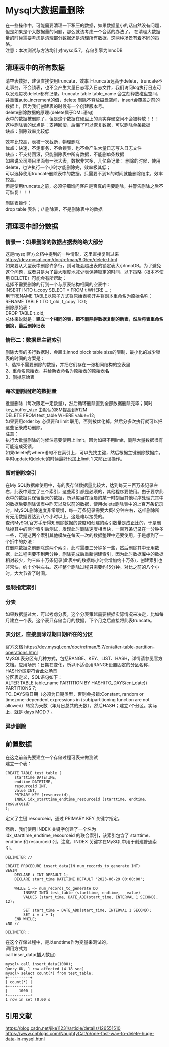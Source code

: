 # Mysql大数据量删除
在一些操作中，可能需要清理一下积压的数据，如果数据量小的话自然没有问题，但是如果是个大数据量的问题，那么就该考虑一个合适的办法了。
在清理大数据量的时候需要考虑是清理部分数据还是清理所有数据，这两种场景有着不同的策略。  
注意：本次测试与方法均针对mysql5.7，存储引擎为InnoDB  

## 清理表中的所有数据
清空表数据，建议直接使用truncate，效率上truncate远高于delete，truncate不走事务，不会锁表，也不会产生大量日志写入日志文件，我们访问log执行日志可以发现每次delete都有记录。truncate table table_name 会立刻释放磁盘空间，并重置auto_increment的值，delete 删除不释放磁盘空间，insert会覆盖之前的数据上，因为我们创建表的时候有一个创建版本号。  
delete删除数据的原理:(delete属于DML语句)  
表中的数据被删除了，但是这个数据在硬盘上的真实存储空间不会被释放！！！  
这种删除表的优点是：支持回滚，后悔了可以恢复数据，可以删除单条数据  
缺点：删除效率比较低  

效率比较高，表被一次截断，物理删除  
优点：快速，不走事务，不会锁表，也不会产生大量日志写入日志文件  
缺点：不支持回滚，只能删除表中所有数据，不能删单条数据  
如果说公司项目里面有一张大表，数据非常多，几亿条记录：
删除的时候，使用delete，也许执行一个小时才能删除完，效率极其低；  
可以选择使用truncate删除表中的数据。只需要不到1s的时间就能删除结束，效率较高。  
但是使用truncate之前，必须仔细询问客户是否真的需要删除，并警告删除之后不可恢复！！！  

删除表操作：  
drop table 表名；// 删除表，不是删除表中的数据  

## 清理表中部分数据  
### 情景一：如果删除的数据占据表的绝大部分  
这是mysql官方文档中提到的一种情形，这里直接复制过来
https://dev.mysql.com/doc/refman/8.0/en/delete.html  
如果要从大型表中删除许多行，则可能会超出表的锁定表大小InnoDB。为了避免这个问题，或者只是为了最大限度地减少表保持锁定的时间，以下策略（根本不使用 DELETE）可能会有所帮助：  
选择不需要删除的行到一个与原表结构相同的空表中：  
INSERT INTO t_copy SELECT * FROM t WHERE ... ;  
用于RENAME TABLE以原子方式将原始表移开并将副本重命名为原始名称：  
RENAME TABLE t TO t_old, t_copy TO t;  
删除原始表：  
DROP TABLE t_old;  
总体来说就是：**建立一个相同的表，把不删除得数据复制的新表，然后将表重命名倒换，最后删掉旧表**  

### 情形二：数据是主键索引  
删除大表的多行数据时，会超出innod block table size的限制，最小化的减少锁表的时间的方案是：  
1、选择不需要删除的数据，并把它们存在一张相同结构的空表里  
2、重命名原始表，并给新表命名为原始表的原始表名  
3、删掉原始表  
### 每次删除固定的数据量  
批量删除（每次限定一定数量），然后循环删除直到全部数据删除完毕；同时key_buffer_size 由默认的8M提高到512M  
DELETE FROM test_table WHERE value=12;  
如果要用order by 必须要和 limit 联用，否则被优化掉。然后分多次执行就可以把这些记录成功删除。  
注意：  
执行大批量删除的时候注意要使用上limit。因为如果不用limit，删除大量数据很有可能造成死锁。  
如果delete的where语句不在索引上，可以先找主键，然后根据主键删除数据库。  
平时update和delete的时候最好也加上limit 1 来防止误操作。  
### 暂时删除索引  
在My SQL数据库使用中，有的表存储数据量比较大，达到每天三百万条记录左右，此表中建立了三个索引，这些索引都是必须的，其他程序要使用。由于要求此表中的数据只保留当天的数据，所以每当在凌晨的某一时刻当其他程序处理完其中的数据后要删除该表中昨天以及以前的数据，使用delete删除表中的上百万条记录时，MySQL删除速度非常缓慢，每一万条记录需要大概4分钟左右，这样删除所有无用数据要达到八个小时以上，这是难以接受的。  
查询MySQL官方手册得知删除数据的速度和创建的索引数量是成正比的，于是删除掉其中的两个索引后测试，发现此时删除速度相当快，一百万条记录在一分钟多一些，可是这两个索引其他模块在每天一次的数据整理中还要使用，于是想到了一个折中的办法：  
在删除数据之前删除这两个索引，此时需要三分钟多一些，然后删除其中无用数据，此过程需要不到两分钟，删除完成后重新创建索引，因为此时数据库中的数据相对较少，约三四十万条记录(此表中的数据每小时会增加约十万条)，创建索引也非常快，约十分钟左右。这样整个删除过程只需要约15分钟。对比之前的八个小时，大大节省了时间。  
### 强制指定索引  
### 分表  
如果数据量过大，可以考虑分表，这个分表策越需要根据实际情况来决定，比如每月建立一个表，这个表只存储当月的数据，下个月之后直接将此表truncate。  
### 表分区，直接删除过期日期所在的分区    
官方文档 https://dev.mysql.com/doc/refman/5.7/en/alter-table-partition-operations.html  
 MySQL表分区有几种方式，包括RANGE、KEY、LIST、HASH，详情请参见官方文档。应用场景：日期在变化，所以不适合用RANGE设置固定的分区名称，HASH分区更符合此处场景  
分区表定义，SQL语句如下：  
ALTER TABLE table_name PARTITION BY HASH(TO_DAYS(cnt_date)) PARTITIONS 7;  
TO_DAYS将日期（必须为日期类型，否则会报错:Constant, random or timezone-dependent expressions in (sub)partitioning function are not allowed）转换为天数（年月日总共的天数），然后HASH；建立7个分区。实际上，就是 days MOD 7 。  
### 异步删除

## 前置数据
在这之前首先要建立一个存储过程可表来做测试  
建立一个表：  
```
CREATE TABLE test_table (
    starttime DATETIME,
    endtime DATETIME,
    resourceid INT,
    value INT,
    PRIMARY KEY (resourceid),
    INDEX idx_starttime_endtime_resourceid (starttime, endtime, resourceid)
);
```
定义了主键 resourceid，通过 PRIMARY KEY 关键字指定。  

然后，我们使用 INDEX 关键字创建了一个名为 idx_starttime_endtime_resourceid 的联合索引，该索引包含了 starttime、endtime 和 resourceid 列。注意，INDEX 关键字在MySQL中用于创建普通索引。  

```
DELIMITER //

CREATE PROCEDURE insert_data(IN num_records_to_generate INT)
BEGIN
    DECLARE i INT DEFAULT 1;
    DECLARE start_time DATETIME DEFAULT '2023-06-29 00:00:00';

    WHILE i <= num_records_to_generate DO
        INSERT INTO test_table (starttime, endtime,   value)
        VALUES (start_time, DATE_ADD(start_time, INTERVAL 1 SECOND), 12);

        SET start_time = DATE_ADD(start_time, INTERVAL 1 SECOND);
        SET i = i + 1;
    END WHILE;
END //

DELIMITER ;

```
在这个存储过程中，是以endtime作为变量来测试的。  
调用方式为  
call inser_data(插入数目)  

```
mysql> call insert_data(1000);
Query OK, 1 row affected (4.18 sec)
mysql> select count(*) from test_table;
+----------+
| count(*) |
+----------+
|     1000 |
+----------+
1 row in set (0.00 s
```

## 引用文献  
https://blog.csdn.net/jike11231/article/details/126551510  
https://www.cnblogs.com/NaughtyCat/p/one-fast-way-to-delete-huge-data-in-mysql.html  







